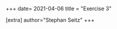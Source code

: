 +++
date= 2021-04-06
title = "Exercise 3"

[extra]
author="Stephan Seitz"
+++

<!--Defined in svelte folder-->
<div id="wave-demo-2d" ></div>
